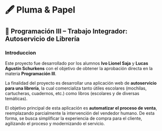 # 🖋️ Pluma & Papel

## 📝 Programación III – Trabajo Integrador: Autoservicio de Librería

### Introduccion
Este proyecto fue desarrollado por los alumnos **Ivo Lionel Saja** y **Lucas Agustín Schurkens** con el objetivo de obtener la aprobación directa en la materia **Programación III**.

La finalidad del proyecto es desarrollar una aplicación web de **autoservicio para una librería**, la cual comercializa tanto útiles escolares (mochilas, cartucheras, cuadernos, etc.) como libros (escolares y de diversas temáticas).

El objetivo principal de esta aplicación es **automatizar el proceso de venta**, reemplazando parcialmente la intervención del vendedor humano. De esta forma, se busca simplificar la experiencia de compra para el cliente, agilizando el proceso y modernizando el servicio.
